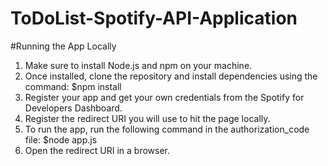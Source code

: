 # ToDoList-Spotify-API-Application
#Running the App Locally
1. Make sure to install Node.js and npm on your machine.
2. Once installed, clone the repository and install dependencies using the command: $npm install
3. Register your app and get your own credentials from the Spotify for Developers Dashboard.
4. Register the redirect URI you will use to hit the page locally.
5. To run the app, run the following command in the authorization_code file: $node app.js
6. Open the redirect URI in a browser.
